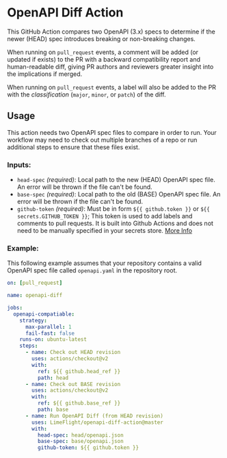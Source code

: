 # OpenAPI Diff Action

This GitHub Action compares two OpenAPI (3.x) specs to determine if the newer (HEAD) spec introduces breaking or non-breaking changes.

When running on `pull_request` events, a comment will be added (or updated if exists) to the PR with a backward compatibility report and human-readable diff, giving PR authors and reviewers greater insight into the implications if merged.

When running on `pull_request` events, a label will also be added to the PR with the _classification_ (`major`, `minor`, or `patch`) of the diff.

## Usage

This action needs two OpenAPI spec files to compare in order to run. Your workflow may need to check out multiple branches of a repo or run additional steps to ensure that these files exist.

### Inputs:

- `head-spec` _(required)_: Local path to the new (HEAD) OpenAPI spec file. An error will be thrown if the file can't be found.
- `base-spec` _(required)_: Local path to the old (BASE) OpenAPI spec file. An error will be thrown if the file can't be found.
- `github-token` _(required)_: Must be in form `${{ github.token }}` or `${{ secrets.GITHUB_TOKEN }}`; This token is used to add labels and comments to pull requests. It is built into Github Actions and does not need to be manually specified in your secrets store. [More Info](https://help.github.com/en/actions/reference/context-and-expression-syntax-for-github-actions#github-context)

### Example:

This following example assumes that your repository contains a valid OpenAPI spec file called `openapi.yaml` in the repository root.

```yaml
on: [pull_request]

name: openapi-diff

jobs:
  openapi-compatiable:
    strategy:
      max-parallel: 1
      fail-fast: false
    runs-on: ubuntu-latest
    steps:
      - name: Check out HEAD revision
        uses: actions/checkout@v2
        with:
          ref: ${{ github.head_ref }}
          path: head
      - name: Check out BASE revision
        uses: actions/checkout@v2
        with:
          ref: ${{ github.base_ref }}
          path: base
      - name: Run OpenAPI Diff (from HEAD revision)
        uses: LimeFlight/openapi-diff-action@master
        with:
          head-spec: head/openapi.json
          base-spec: base/openapi.json
          github-token: ${{ github.token }}
```
